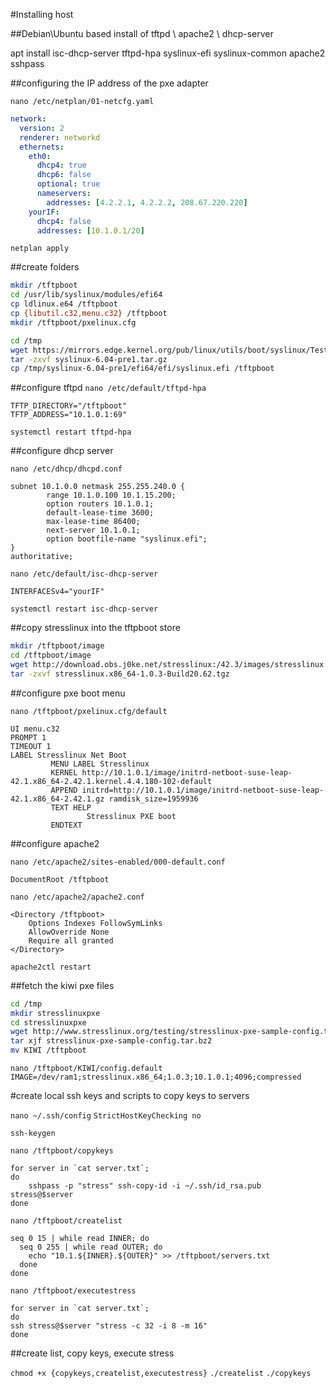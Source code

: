#Installing host

##Debian\Ubuntu based install of tftpd \ apache2 \ dhcp-server 

apt install isc-dhcp-server tftpd-hpa syslinux-efi syslinux-common apache2 sshpass

##configuring the IP address of the pxe adapter

`nano /etc/netplan/01-netcfg.yaml`

```yaml
network:
  version: 2
  renderer: networkd
  ethernets:
    eth0:
      dhcp4: true
      dhcp6: false
      optional: true
      nameservers:
        addresses: [4.2.2.1, 4.2.2.2, 208.67.220.220]
    yourIF:
      dhcp4: false
      addresses: [10.1.0.1/20]
```

`netplan apply`


##create folders

```bash
mkdir /tftpboot
cd /usr/lib/syslinux/modules/efi64
cp ldlinux.e64 /tftpboot
cp {libutil.c32,menu.c32} /tftpboot
mkdir /tftpboot/pxelinux.cfg

cd /tmp
wget https://mirrors.edge.kernel.org/pub/linux/utils/boot/syslinux/Testing/6.04/syslinux-6.04-pre1.tar.gz
tar -zxvf syslinux-6.04-pre1.tar.gz
cp /tmp/syslinux-6.04-pre1/efi64/efi/syslinux.efi /tftpboot
```


##configure tftpd
`nano /etc/default/tftpd-hpa`

```
TFTP_DIRECTORY="/tftpboot"
TFTP_ADDRESS="10.1.0.1:69"
```

`systemctl restart tftpd-hpa`

##configure dhcp server

`nano /etc/dhcp/dhcpd.conf`

```
subnet 10.1.0.0 netmask 255.255.240.0 {
        range 10.1.0.100 10.1.15.200;
        option routers 10.1.0.1;
        default-lease-time 3600;
        max-lease-time 86400;
        next-server 10.1.0.1;
        option bootfile-name "syslinux.efi";
}
authoritative;
```

`nano /etc/default/isc-dhcp-server`

`INTERFACESv4="yourIF"`

`systemctl restart isc-dhcp-server`

##copy stresslinux into the tftpboot store

```bash
mkdir /tftpboot/image
cd /tftpboot/image
wget http://download.obs.j0ke.net/stresslinux:/42.3/images/stresslinux.x86_64-1.0.3-Build20.62.tgz
tar -zxvf stresslinux.x86_64-1.0.3-Build20.62.tgz
```

##configure pxe boot menu

`nano /tftpboot/pxelinux.cfg/default`

```
UI menu.c32
PROMPT 1
TIMEOUT 1
LABEL Stresslinux Net Boot
         MENU LABEL Stresslinux
         KERNEL http://10.1.0.1/image/initrd-netboot-suse-leap-42.1.x86_64-2.42.1.kernel.4.4.180-102-default
         APPEND initrd=http://10.1.0.1/image/initrd-netboot-suse-leap-42.1.x86_64-2.42.1.gz ramdisk_size=1959936
         TEXT HELP
                 Stresslinux PXE boot
         ENDTEXT
```

##configure apache2

`nano /etc/apache2/sites-enabled/000-default.conf`

`DocumentRoot /tftpboot`

`nano /etc/apache2/apache2.conf`

```
<Directory /tftpboot>
	Options Indexes FollowSymLinks
	AllowOverride None
	Require all granted
</Directory>
```

`apache2ctl restart`

##fetch the kiwi pxe files

```bash
cd /tmp
mkdir stresslinuxpxe
cd stresslinuxpxe
wget http://www.stresslinux.org/testing/stresslinux-pxe-sample-config.tar.bz2
tar xjf stresslinux-pxe-sample-config.tar.bz2
mv KIWI /tftpboot
```

`nano /tftpboot/KIWI/config.default`
`IMAGE=/dev/ram1;stresslinux.x86_64;1.0.3;10.1.0.1;4096;compressed`


#create local ssh keys and scripts to copy keys to servers

`nano ~/.ssh/config`
`StrictHostKeyChecking no`


`ssh-keygen`

`nano /tftpboot/copykeys`

```
for server in `cat server.txt`;  
do  
    sshpass -p "stress" ssh-copy-id -i ~/.ssh/id_rsa.pub stress@$server  
done
```

`nano /tftpboot/createlist`

```
seq 0 15 | while read INNER; do
  seq 0 255 | while read OUTER; do
    echo "10.1.${INNER}.${OUTER}" >> /tftpboot/servers.txt
  done
done
```

`nano /tftpboot/executestress`

```
for server in `cat server.txt`;
do
ssh stress@$server "stress -c 32 -i 8 -m 16"
done
```


##create list, copy keys, execute stress

`chmod +x {copykeys,createlist,executestress}`
`./createlist`
`./copykeys`

